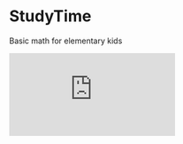 # StudyTime
Basic math for elementary kids

![Home](https://github.com/SarikaRKshatriya/StudyTime/blob/master/sample.pdf)
